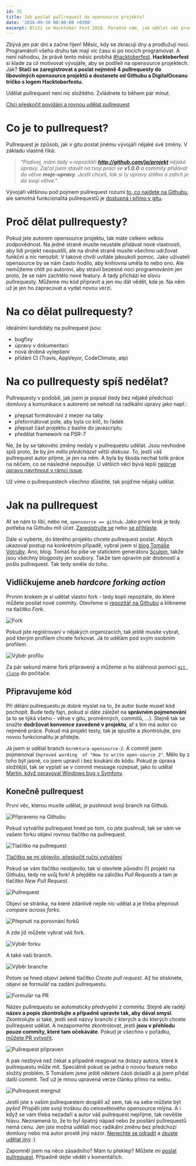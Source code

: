 ```yaml
---
id: 35
title: Jak poslat pullrequest do opensource projektu? 
date: '2016-09-30 00:00:00 +0200'
excerpt: Blíží se Hacktober Fest 2016. Poradím vám, jak udělat váš první pullrequest.  
---
```


Zbývá jen pár dní a začne říjen! Měsíc, kdy se zkracují dny a prodlužují noci. Programátoři všeho druhu tak mají víc času si po nocích programovat. A není náhodou, že právě tento měsíc probíhá [#hacktoberfest](https://github.com/blog/2260-hacktoberfest-is-back). **Hacktoberfest** si klade za cíl motivovat vývojáře, aby se podíleli na opensource projektech. Jak? **Stačí se zaregistrovat a poslat nejméně 4 pullrequesty do libovolných opensource projektů a dostanete od Githubu a DigitalOceanu tričko s logem Hacktoberfestu.** 
   
Udělat pullrequest není nic složitého. Zvládnete to během pár minut.  

<a href="#jak-na-to" class="btn">Chci přeskočit povídání a rovnou udělat pullrequest</a> 

# Co je to pullrequest?

Pullrequest je způsob, jak v gitu poslat jinému vývojáři nějaké své změny. V základu vlastně říká: 

> *"Podívej, mám tady v repozitáři **http://github.com/ja/projekt** nějaké úpravy. Začal jsem stavět na tvojí práci ve **v1.0.0** a commity přidával do větve **moje-upravy**. Jestli chceš, tak si ty úpravy stáhni a zahrň je do svojí větve."*

Vývojáři většinou pod pojmem pullrequest rozumí [to, co najdete na Githubu](https://github.com/symfony/symfony/pull/20061), ale samotná funkcionalita pullrequestů je [dostupná i přímo v gitu](https://git-scm.com/docs/git-request-pull). 
 
# Proč dělat pullrequesty? 

Pokud jste autorem opensource projektu, tak máte celkem velkou zodpovědnost. Na jedné straně musíte neustále přidávat nové vlastnosti, aby lidi projekt neopustili, ale na druhé straně musíte všechno udržovat funkční a nic nerozbít. V takové chvíli uvítáte jakoukoli pomoc. Jako uživateli opensource by se nám často hodilo, aby knihovna uměla to nebo ono. Ale nemůžeme chtít po autorovi, aby strávil bezesné noci programováním jen proto, že se nám zachtělo nové featury. A tady přichází ke slovu pullrequesty. Můžeme mu kód připravit a jen mu dát vědět, kde je. Na něm už je jen ho zapracovat a vydat novou verzi. 

# Na co dělat pullrequesty?

Ideálními kandidáty na pullrequest jsou:

* bugfixy
* úpravy v dokumentaci
* nová drobná vylepšení
* přidání CI (Travis, AppVeyor, CodeClimate, atp)

# Na co pullrequesty spíš nedělat? 

Pullrequesty v podobě, jak jsem je popsal (tedy bez nějaké předchozí domluvy a komunikace s autorem) se nehodí na radikální úpravy jako např.:

* přepsat formátování z mezer na taby
* přeformátovat pole, aby byla co klíč, to řádek
* přepsat část projektu z bashe do javascriptu
* předělat framework na PSR-7

Ne, že by se takovéto změny nedaly v pullrequestu udělat. Jsou nevhodné spíš proto, že by jim *měla předcházet větší diskuse*. To, jestli váš pullrequest autor přijme, je jen na něm. A byla by škoda nechat tolik práce na něčem, co se následně nepoužije. U větších věcí bývá lepší [nejprve úpravu navrhnout v rámci issue](https://github.com/sensiolabs/SensioDistributionBundle/issues/223). 

Už víme o pullrequestech všechno důležité, tak pojďme nějaký udělat. 
 
# <a name="jak-na-to"></a>Jak na pullrequest

Ať se nám to líbí, nebo ne, `opensource == github`. Jako první krok je tedy potřeba na Githubu mít účet. [Zaregistrujte se](https://github.com/join?source=header-home) nebo [se přihlaste](https://github.com/login). 
 
Dále si vyberte, do kterého projektu chcete pullrequest poslat. Abych ukazoval postup na konkrétním případě, vybral jsem si [blog Tomáše Votruby](http://www.tomasvotruba.cz/blog/). Ano, blog. Tomáš ho píše ve statickém generátoru [Sculpin](https://sculpin.io/), takže jsou všechny blogposty jen soubory. Takže tam opravím pár drobností a pošlu pullrequest. Tak tedy směle do toho. 

## Vidličkujeme aneb *hardcore forking action*

Prvním krokem je si udělat vlastní fork - tedy kopii repozitáře, do které můžete posílat nové commity. Otevřeme si [repozitář na Githubu](https://github.com/TomasVotruba/tomasvotruba.cz) a klikneme na tlačítko *Fork*. 
 
 ![Fork](/images/posts/hacktober/1-fork.png)

Pokud jste registrovaní v nějakých organizacích, tak ještě musíte vybrat, pod kterým profilem chcete forkovat. Já to udělám pod svým osobním profilem. 

![Výběr profilu](/images/posts/hacktober/2-profile-selection.png)

Za pár sekund máme fork připravený a můžeme si ho stáhnout pomocí [`git clone`](https://git-scm.com/book/cs/v1/Z%C3%A1klady-pr%C3%A1ce-se-syst%C3%A9mem-Git-Pr%C3%A1ce-se-vzd%C3%A1len%C3%BDmi-repozit%C3%A1%C5%99i) do počítače. 

## Připravujeme kód

Při dělání pullrequestu je dobré myslet na to, že autor bude muset kód pochopit. Bude tedy fajn, pokud si dáte záležet na **správném pojmenování** (a to se týká všeho - větve v gitu, proměnných, commitů, ...). Stejně tak se snažte **dodržovat konvence zavedené v projektu**, ať s tím má autor co nejméně práce. Pokud má projekt testy, tak je spusťte a zkontrolujte, pro novou funkcionalitu je přidejte.
  
Já jsem si udělal branch `korektura-opensource-2`. A commit jsem pojmenoval `Improved wording  of "How to write open-source 2"`. Mělo by z toho být jasné, co jsem upravil i bez koukání do kódu. Pokud je úprava složitější, tak se vyplatí se v commit message rozepsat, jako to udělal [Martin, když opravoval Windows bug v Symfony](https://github.com/sensiolabs/SensioDistributionBundle/pull/244/commits/4118cbbb5be29772d0fe828be1ad3520080ee67f).

## Konečně pullrequest

První věc, kterou musíte udělat, je pushnout svojí branch na Github. 

![Připraveno na Githubu](/images/posts/hacktober/4-commit-ready.png)

Pokud vytváříte pullrequest hned po tom, co jste pushnuli, tak se vám ve vašem forku objeví rovnou tlačítko na pullrequest. 

![Tlačítko na pullrequest](/images/posts/hacktober/8-pr-step1.png)

<a href="#pr-ready" class="btn">Tlačítko se mi objevilo, přeskočit ruční vytváření</a>

Pokud se vám tlačítko neobjevilo, tak si otevřete původní (!) projekt na Githubu, tedy ne svůj fork! A přejděte na záložku *Pull Requests* a tam je tlačítko *New Pull Request*. 
 
![Pullrequest](/images/posts/hacktober/5-pr-step1.png) 

Objeví se stránka, na které zdánlivě nejde nic udělat a je třeba přepnout *compare across forks*. 

![Přepnutí na porovnání forků](/images/posts/hacktober/6-pr-step2.png)

A zde již můžete vybrat váš fork. 

![Výběr forku](/images/posts/hacktober/7-pr-step3.png)

A také vaši branch. 

![Výběr branche](/images/posts/hacktober/9-pr-step4.png)

Potom se hned objeví zelené tlačítko *Create pull request*. Až ho stisknete, objeví se formulář na zadání pullrequestu. 
 
![Formulár na PR](/images/posts/hacktober/11-pr-step5.png)

<a name="pr-ready"></a>Název pullrequestu se automaticky předvyplní z commitu. Stejně ale raději **název a popis zkontrolujte a případně upravte tak, aby dával smysl**.  Zkontrolujte si také, jestli sedí názvy branchí z kterých a do kterých chcete pullrequest udělat. A nezapomeňte zkontrolovat, jestli **jsou v přehledu pouze commity, které tam očekáváte**. Pokud je všechno v pořádku, [můžete PR vytvořit](https://github.com/TomasVotruba/tomasvotruba.cz/pull/29). 
 
![Pullrequest připraven](/images/posts/hacktober/12-pr-step6.png)

A pak nezbývá než čekat a případně reagovat na dotazy autora, které k pullrequestu může mít. Speciálně pokud se jedná o novou feature nebo složitý problém. S Tomášem jsme ještě některé části doladili a já jsem přidal další commit. Teď už je mnou upravená verze článku přímo na webu. 

![Pullrequest mergnut](/images/posts/hacktober/13-pr-finished.png)

Jestli jste s vaším pullrequestem dospěli až sem, tak na sebe můžete být pyšní! Přispěli jste svoji troškou do celosvětového opensource mlýna. A i když se vám třeba nezadaří a autor váš pullrequest nepřijme, tak nevěšte hlavu. Neznamená to, že to byl špatný nápad nebo že posílání pullrequestů nemá cenu. Jen jste možná udělali moc radikální změnu bez předchozí domluvy nebo má autor prostě jiný názor. [Nenechte se odradit](https://github.com/phingofficial/phing/pull/227) a [zkuste udělat jiný](https://github.com/saltstack-formulas/mysql-formula/pull/122) :)

Zapomněl jsem na něco zásadního? Mám tu překlep? Můžete mi [poslat pullrequest](https://github.com/tomasfejfar/blog). Případně dejte vědět v komentářích.  
